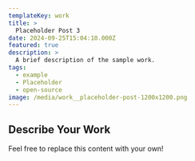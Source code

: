 ```yaml
---
templateKey: work
title: >
  Placeholder Post 3
date: 2024-09-25T15:04:10.000Z
featured: true
description: >
  A brief description of the sample work.
tags:
  - example
  - Placeholder
  - open-source
image: /media/work__placeholder-post-1200x1200.png
---
```

## Describe Your Work

Feel free to replace this content with your own!
